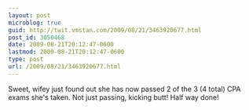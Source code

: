 ```yaml
---
layout: post
microblog: true
guid: http://twit.vmstan.com/2009/08/21/3463920677.html
post_id: 3050468
date: 2009-08-21T20:12:47-0600
lastmod: 2009-08-21T20:12:47-0600
type: post
url: /2009/08/21/3463920677.html
---
```

Sweet, wifey just found out she has now passed 2 of the 3 (4 total) CPA exams she's taken. Not just passing, kicking butt! Half way done!
